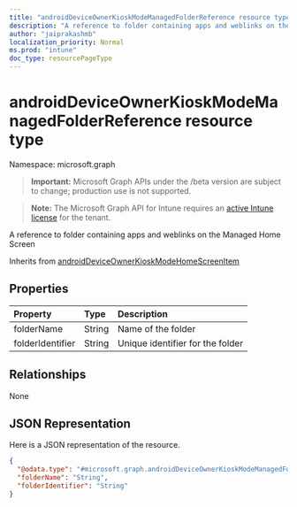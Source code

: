 ```yaml
---
title: "androidDeviceOwnerKioskModeManagedFolderReference resource type"
description: "A reference to folder containing apps and weblinks on the Managed Home Screen"
author: "jaiprakashmb"
localization_priority: Normal
ms.prod: "intune"
doc_type: resourcePageType
---
```


# androidDeviceOwnerKioskModeManagedFolderReference resource type

Namespace: microsoft.graph

> **Important:** Microsoft Graph APIs under the /beta version are subject to change; production use is not supported.

> **Note:** The Microsoft Graph API for Intune requires an [active Intune license](https://go.microsoft.com/fwlink/?linkid=839381) for the tenant.

A reference to folder containing apps and weblinks on the Managed Home Screen


Inherits from [androidDeviceOwnerKioskModeHomeScreenItem](../resources/intune-deviceconfig-androiddeviceownerkioskmodehomescreenitem.md)

## Properties
|Property|Type|Description|
|:---|:---|:---|
|folderName|String|Name of the folder|
|folderIdentifier|String|Unique identifier for the folder|

## Relationships
None

## JSON Representation
Here is a JSON representation of the resource.
<!-- {
  "blockType": "resource",
  "@odata.type": "microsoft.graph.androidDeviceOwnerKioskModeManagedFolderReference"
}
-->
``` json
{
  "@odata.type": "#microsoft.graph.androidDeviceOwnerKioskModeManagedFolderReference",
  "folderName": "String",
  "folderIdentifier": "String"
}
```






